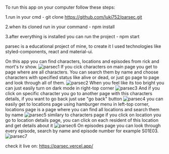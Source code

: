 To run this app on your computer follow these steps:

1.run in your cmd - git clone  https://github.com/luki752/parsec.git

2.when its cloned run in your command - npm install

3.after everything is installed you can run the project - npm start

parsec is a educational project of mine, to create it I used technologies like styled-components, react and material-ui.

On this app you can find characters, locations and episodes from rick and mort's tv show.
![parsec1](https://user-images.githubusercontent.com/58302409/106915512-5fd21400-6706-11eb-93ea-042b19ae32c6.png)
If you cick characters on main page you get to page where are all characters. You can search them by name and choose characters with specified status like alive or dead, or just go page to page and look through all of them. 
![parsec2](https://user-images.githubusercontent.com/58302409/106915647-8ee88580-6706-11eb-8e29-4acc51a7ac67.png)
When you feel like its too bright you can just easily turn on dark mode in right-top corner
![parsec3](https://user-images.githubusercontent.com/58302409/106915880-da029880-6706-11eb-9d63-23b645fde826.png)
And if you click on specific character you go to another page with this characters details, if you want to go back just use "go back" button
![parsec4](https://user-images.githubusercontent.com/58302409/106916014-00283880-6707-11eb-83eb-0ab789f24745.png)
you can easily get to locations page using hamburger menu in left-top corner, locations page is a page where you can find all locations and search them by name
![parsec5](https://user-images.githubusercontent.com/58302409/106916165-29e15f80-6707-11eb-982c-4eb81bd168df.png)
similary to characters page if you click on location you go to location details page, you can click on each resident of this location and get details about it
![parsec6](https://user-images.githubusercontent.com/58302409/106916324-5301f000-6707-11eb-98fa-7cfdeda0086a.png)
On episodes page you can look through every episode, search by name and episode number for example S01E03.
![parsec7](https://user-images.githubusercontent.com/58302409/106916453-7a58bd00-6707-11eb-9dad-58c940a2e22e.png)

check it live on: https://parsec.vercel.app/

